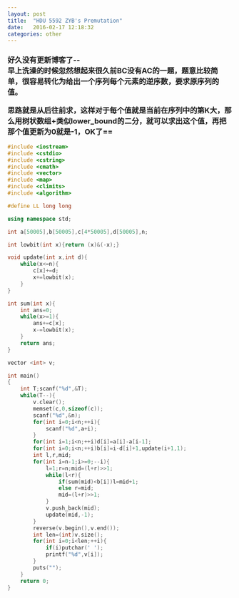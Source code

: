 ```yaml
---
layout: post
title:  "HDU 5592 ZYB's Premutation"
date:   2016-02-17 12:18:32
categories: other
---
```

<script type="text/javascript" src="http://cdn.mathjax.org/mathjax/latest/MathJax.js?config=default"></script>
<h3>好久没有更新博客了--<br/>
早上洗澡的时候忽然想起来很久前BC没有AC的一题，题意比较简单，很容易转化为给出一个序列每个元素的逆序数，要求原序列的值。<br/>

思路就是从后往前求，这样对于每个值就是当前在序列中的第K大，那么用树状数组+类似lower_bound的二分，就可以求出这个值，再把那个值更新为0就是-1，OK了==</h3>

```c++
#include <iostream>
#include <cstdio>
#include <cstring>
#include <cmath>
#include <vector>
#include <map>
#include <climits>
#include <algorithm>

#define LL long long

using namespace std;

int a[50005],b[50005],c[4*50005],d[50005],n;

int lowbit(int x){return (x)&(-x);}

void update(int x,int d){
    while(x<=n){
        c[x]+=d;
        x+=lowbit(x);
    }
}

int sum(int x){
    int ans=0;
    while(x>=1){
        ans+=c[x];
        x-=lowbit(x);
    }
    return ans;
}

vector <int> v;

int main()
{
    int T;scanf("%d",&T);
    while(T--){
        v.clear();
        memset(c,0,sizeof(c));
        scanf("%d",&n);
        for(int i=0;i<n;++i){
            scanf("%d",a+i);
        }
        for(int i=1;i<n;++i)d[i]=a[i]-a[i-1];
        for(int i=0;i<n;++i)b[i]=i-d[i]+1,update(i+1,1);
        int l,r,mid;
        for(int i=n-1;i>=0;--i){
            l=1;r=n;mid=(l+r)>>1;
            while(l<r){
                if(sum(mid)<b[i])l=mid+1;
                else r=mid;
                mid=(l+r)>>1;
            }
            v.push_back(mid);
            update(mid,-1);
        }
        reverse(v.begin(),v.end());
        int len=(int)v.size();
        for(int i=0;i<len;++i){
            if(i)putchar(' ');
            printf("%d",v[i]);
        }
        puts("");
    }
    return 0;
}

```